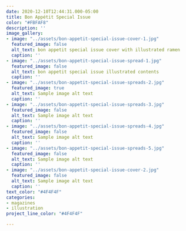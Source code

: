 ```yaml
---
date: 2020-12-10T12:44:31.000-05:00
title: Bon Appétit Special Issue
color: "#FBFAF8"
description: ''
image_gallery:
- image: "../assets/bon-appetit-special-issue-cover-1.jpg"
  featured_image: false
  alt_text: bon appetit special issue cover with illustrated ramen
  caption: ''
- image: "../assets/bon-appetit-special-issue-spread-1.jpg"
  featured_image: false
  alt_text: bon appetit special issue illustrated contents
  caption: ''
- image: "../assets/bon-appetit-special-issue-spreads-2.jpg"
  featured_image: true
  alt_text: Sample image alt text
  caption: ''
- image: "../assets/bon-appetit-special-issue-spreads-3.jpg"
  featured_image: false
  alt_text: Sample image alt text
  caption: ''
- image: "../assets/bon-appetit-special-issue-spreads-4.jpg"
  featured_image: false
  alt_text: Sample image alt text
  caption: ''
- image: "../assets/bon-appetit-special-issue-spreads-5.jpg"
  featured_image: false
  alt_text: Sample image alt text
  caption: ''
- image: "../assets/bon-appetit-special-issue-cover-2.jpg"
  featured_image: false
  alt_text: Sample image alt text
  caption: ''
text_color: "#4F4F4F"
categories:
- magazines
- illustration
project_line_color: "#4F4F4F"

---
```

